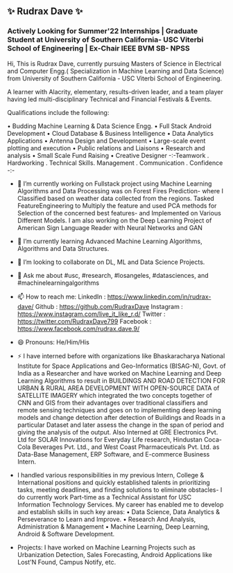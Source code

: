 ## ✨ Rudrax Dave ✨
### Actively Looking for Summer'22 Internships | Graduate Student at University of Southern California- USC Viterbi School of Engineering | Ex-Chair IEEE BVM SB- NPSS

Hi, This is Rudrax Dave, currently pursuing Masters of Science in Electrical and Computer Engg.( Specialization in Machine Learning and Data Science) from University of Southern California - USC Viterbi School of Engineering.

A learner with Alacrity, elementary, results-driven leader, and a team player having led multi-disciplinary Technical and Financial Festivals & Events.

Qualifications include the following:

• Budding Machine Learning & Data Science Engg.
• Full Stack Android Development 
• Cloud Database & Business Intelligence
• Data Analytics Applications
• Antenna Design and Development
• Large-scale event plotting and execution
• Public relations and Liaisons
• Research and analysis
• Small Scale Fund Raising
• Creative Designer
-:-Teamwork . Hardworking . Technical Skills. Management . Communication . Confidence -:-

- 🔭 I’m currently working on Fullstack project using Machine Learning Algorithms and Data Processing was on Forest Fires Prediction- where I Classified based on weather data collected from the regions. Tasked FeatureEngineering to Multiply the feature and used PCA methods for Selection of the concerned best features- and Implemented on Various Different Models. I am also working on the Deep Learning Project of American Sign Language Reader with Neural Networks and GAN
- 🌱 I’m currently learning Advanced Machine Learning Algorithms, Algorithms and Data Structures.
- 👯 I’m looking to collaborate on DL, ML and Data Science Projects.
- 💬 Ask me about #usc, #research, #losangeles, #datasciences, and #machinelearningalgorithms
- 📫 How to reach me:
LinkedIn : https://www.linkedin.com/in/rudrax-dave/
Github : https://github.com/RudraxDave
Instagram : https://www.instagram.com/live_it_like_r.d/
Twitter : https://twitter.com/RudraxDave799
Facebook : https://www.facebook.com/rudrax.dave.9/

- 😄 Pronouns: He/Him/His
- ⚡ I have interned before with organizations like Bhaskaracharya National Institute for Space Applications and Geo-Informatics (BISAG-N), Govt. of India as a Researcher and have worked on Machine Learning and Deep Learning Algorithms to result in BUILDINGS AND ROAD DETECTION FOR URBAN & RURAL AREA DEVELOPMENT WITH OPEN-SOURCE DATA of SATELLITE IMAGERY which integrated the two concepts together of CNN and GIS from their advantages over traditional classifiers and remote sensing techniques and goes on to implementing deep learning models and change detection after detection of Buildings and Roads in a particular Dataset and later assess the change in the span of period and giving the analysis of the output. Also Interned at GRE Electronics Pvt. Ltd for SOLAR Innovations for Everyday Life research, Hindustan Coca-Cola Beverages Pvt. Ltd., and West Coast Pharmaceuticals Pvt. Ltd. as Data-Base Management, ERP Software, and E-commerce Business Intern.


- I handled various responsibilities in my previous Intern, College & International positions and quickly established talents in prioritizing tasks, meeting deadlines, and finding solutions to eliminate obstacles- I do currently work Part-time as a Technical Assistant for USC Information Technology Services. My career has enabled me to develop and establish skills in such key areas:
•	Data Science, Data Analytics & Perseverance to Learn and Improve.
•	Research And Analysis, Administration & Management
•	Machine Learning, Deep Learning, Android & Software Development.

- Projects: I have worked on Machine Learning Projects such as Urbanization Detection, Sales Forecasting, Android Applications like Lost'N Found, Campus Notify, etc.




<!--
**RudraxDave/RudraxDave** is a ✨ _special_ ✨ repository because its `README.md` (this file) appears on your GitHub profile.

Here are some ideas to get you started:

- 🔭 I’m currently working on ...
- 🌱 I’m currently learning ...
- 👯 I’m looking to collaborate on ...
- 🤔 I’m looking for help with ...
- 💬 Ask me about ...
- 📫 How to reach me: ...
- 😄 Pronouns: ...
- ⚡ Fun fact: ...
-->
